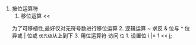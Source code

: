 <!--
 * @Author: your name
 * @Date: 2021-08-27 10:02:24
 * @LastEditTime: 2021-08-31 19:18:13
 * @LastEditors: Please set LastEditors
 * @Description: In User Settings Edit
 * @FilePath: \C_Multiple\excercise\chapter13 underground program\article.md
-->

1. 按位运算符
    1. 移位运算
    << 
    >>
    为了可移植性,最好仅对无符号数进行移位运算
    2. 逻辑运算
    ~   求反
    &   位与
    ^   位异或
    |   位或
    `优先级`从上到下 
    3. 用位运算符 访问 `位`
        1. 设置位
         i |= 1 << j;  
